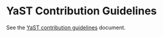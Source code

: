 YaST Contribution Guidelines
============================

See the [YaST contribution guidelines](http://yastgithubio.readthedocs.org/en/latest/contributing/) document.
